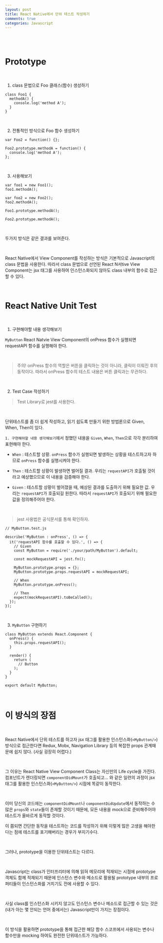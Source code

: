 ```yaml
---
layout: post
title: React Native에서 단위 테스트 작성하기
comments: true
categories: Javascript
---
```


<br/><br/>

# Prototype

<br/>

1. class 문법으로 Foo 클래스(함수) 생성하기

```
class Foo1 {
  methodA() {
    console.log('method A');
  }
}
```

<br/>

2. 전통적인 방식으로 Foo 함수 생성하기

```
var Foo2 = function() {};

Foo2.prototype.methodA = function() {
  console.log('method A');
};
```

<br/>

3. 사용해보기

```
var foo1 = new Foo1();
foo1.methodA();

var foo2 = new Foo2();
foo2.methodA();

Foo1.prototype.methodA();

Foo2.prototype.methodA();
```

<br/>

두가지 방식은 같은 결과를 보여준다.

<br/>

React Native에서 View Component를 작성하는 방식은 기본적으로 Javascript의 class 문법을 사용한다.
따라서 class 문법으로 선언된 React N서tive View Component는 jsx 태그를 사용하여 인스턴스화되지 않아도 class 내부의 함수로 접근할 수 있다.

<br/>


# React Native Unit Test

<br/>

1. 구현해야할 내용 생각해보기

`MyButton` React Natvie View Component의 onPress 함수가 실행되면 requestAPI 함수를 실행해야 한다.

<br/>

> 주의! onPress 함수의 역할은 버튼을 클릭하는 것이 아니라, 클릭이 이뤄진 후의 동작이다. 따라서 onPress 함수의 테스트 내용은 버튼 클릭과는 무관하다.

<br/>


2. Test Case 작성하기


> Test Library로 jest를 사용한다.

<br/>


단위테스트를 좀 더 쉽게 작성하고, 읽기 쉽도록 만들기 위한 방법론으로 Given, When, Then이 있다.

`1. 구현해야할 내용 생각해보기`에서 정했던 내용을 `Given`, `When`, `Then`으로 각각 분리하여 표현해야 한다.

- `When` : 테스트할 상황. `onPress` 함수가 실행되면 발생하는 상황을 테스트하고자 하므로 `onPress` 함수를 실행시켜야 한다.

- `Then` : 테스트할 상황이 발생하면 벌어질 결과. 우리는 `requestAPI`가 호출될 것이라고 예상했으므로 이 내용을 검증해야 한다.

- `Given` : 테스트할 상황이 벌어졌을 때, 예상된 결과를 도출하기 위해 필요한 값. 우리는 `requestAPI`가 호출되길 원한다. 따라서 `requestAPI`가 호출되기 위해 필요한 값을 정의해주어야 한다.

<br/>

> jest 사용법은 공식문서를 통해 확인하자.

```
// MyButton.test.js

describe('MyButton : onPress', () => {
  it('requestAPI 함수를 호출할 수 있다.', () => {
    // Given
    const MyButton = require('./your/path/MyButton').default;

    const mockRequestAPI = jest.fn();

    MyButton.prototype.props = {};
    MyButton.prototype.props.requestAPI = mockRequestAPI;

    // When
    MyButton.prototype.onPress();

    // Then
    expect(mockRequestAPI).toBeCalled();
  });
});
```

<br/>

3. `MyButton` 구현하기 

```
class MyButton extends React.Component {
  onPress() {
    this.props.requestAPI();
  }

  render() {
    return (
      // Button
    );
  }
}

export default MyButton;
```

<br/>

# 이 방식의 장점

<br/>

React Native에서 단위 테스트를 하고자 jsx 태그를 활용한 인스턴스화(`<MyButton/>`) 방식으로 접근한다면 Redux, Mobx, Navigation Library 등의 복잡한 props 관계때문에 쉽지 않다. (사실 굉장히 어렵다.)

<br/>

그 이유는 React Native View Component Class는 자신만의 Life cycle을 가진다. 컴포넌트가 렌더링되면 `componentDidMount`가 호출되고... 와 같은 일련의 과정이 jsx 태그를 활용한 인스턴스화(`<MyButton/>`) 시점에 똑같이 동작한다.

<br/>

이미 당신의 코드에는 `componentDidMount`나 `componentDidUpdate`에서 동작하는 수많은 `props`와 `state`들이 존재할 것이기 때문에, 모든 내용을 mock으로 준비해주어야 테스트가 올바르게 동작할 것이다.

이 쯤되면 간단한 동작을 테스트하는 코드를 작성하기 위해 이렇게 많은 고생을 해야한다는 점에 테스트를 포기해버리는 경우가 부지기수다.

<br/>

그러나, prototype을 이용한 단위테스트는 다르다.

<br/>

Javascript는 class가 인터프리터에 의해 읽혀 메모리에 적재되는 시점에 prototype 객체도 함께 적재되기 때문에 인스턴스 변수와 메소드로 활용될 prototype 내부의 프로퍼티들이 인스턴스화를 거치기도 전에 사용할 수 있다.

<br/>

사실 class를 인스턴스화 시키지 않고도 인스턴스 변수나 메소드로 접근할 수 있는 것은 (내가 아는 몇 안되는 언어 중에서는) Javascript만이 가지는 장점이다. 

<br/>

이 방식을 활용하면 prototype을 통해 접근한 해당 함수 스코프에서 사용되는 변수나 함수만을 mocking 하여도 완전한 단위테스트가 가능하다.

<br/><br/>
